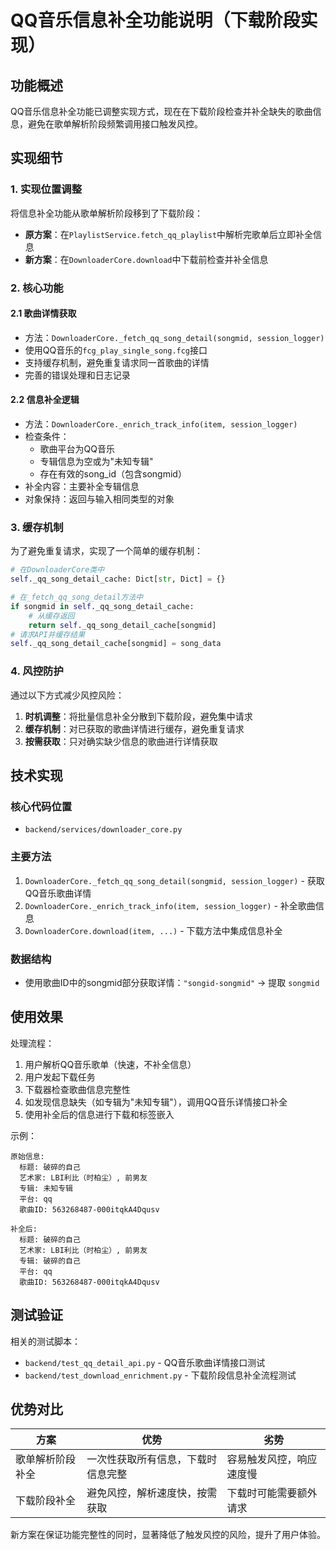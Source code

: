 # QQ音乐信息补全功能说明（下载阶段实现）

## 功能概述

QQ音乐信息补全功能已调整实现方式，现在在下载阶段检查并补全缺失的歌曲信息，避免在歌单解析阶段频繁调用接口触发风控。

## 实现细节

### 1. 实现位置调整

将信息补全功能从歌单解析阶段移到了下载阶段：
- **原方案**：在`PlaylistService.fetch_qq_playlist`中解析完歌单后立即补全信息
- **新方案**：在`DownloaderCore.download`中下载前检查并补全信息

### 2. 核心功能

#### 2.1 歌曲详情获取
- 方法：`DownloaderCore._fetch_qq_song_detail(songmid, session_logger)`
- 使用QQ音乐的`fcg_play_single_song.fcg`接口
- 支持缓存机制，避免重复请求同一首歌曲的详情
- 完善的错误处理和日志记录

#### 2.2 信息补全逻辑
- 方法：`DownloaderCore._enrich_track_info(item, session_logger)`
- 检查条件：
  - 歌曲平台为QQ音乐
  - 专辑信息为空或为"未知专辑"
  - 存在有效的song_id（包含songmid）
- 补全内容：主要补全专辑信息
- 对象保持：返回与输入相同类型的对象

### 3. 缓存机制

为了避免重复请求，实现了一个简单的缓存机制：
```python
# 在DownloaderCore类中
self._qq_song_detail_cache: Dict[str, Dict] = {}

# 在_fetch_qq_song_detail方法中
if songmid in self._qq_song_detail_cache:
    # 从缓存返回
    return self._qq_song_detail_cache[songmid]
# 请求API并缓存结果
self._qq_song_detail_cache[songmid] = song_data
```

### 4. 风控防护

通过以下方式减少风控风险：
1. **时机调整**：将批量信息补全分散到下载阶段，避免集中请求
2. **缓存机制**：对已获取的歌曲详情进行缓存，避免重复请求
3. **按需获取**：只对确实缺少信息的歌曲进行详情获取

## 技术实现

### 核心代码位置
- `backend/services/downloader_core.py`

### 主要方法
1. `DownloaderCore._fetch_qq_song_detail(songmid, session_logger)` - 获取QQ音乐歌曲详情
2. `DownloaderCore._enrich_track_info(item, session_logger)` - 补全歌曲信息
3. `DownloaderCore.download(item, ...)` - 下载方法中集成信息补全

### 数据结构
- 使用歌曲ID中的songmid部分获取详情：`"songid-songmid"` → 提取 `songmid`

## 使用效果

处理流程：
1. 用户解析QQ音乐歌单（快速，不补全信息）
2. 用户发起下载任务
3. 下载器检查歌曲信息完整性
4. 如发现信息缺失（如专辑为"未知专辑"），调用QQ音乐详情接口补全
5. 使用补全后的信息进行下载和标签嵌入

示例：
```
原始信息:
  标题: 破碎的自己
  艺术家: LBI利比（时柏尘）, 前男友
  专辑: 未知专辑
  平台: qq
  歌曲ID: 563268487-000itqkA4Dqusv

补全后:
  标题: 破碎的自己
  艺术家: LBI利比（时柏尘）, 前男友
  专辑: 破碎的自己
  平台: qq
  歌曲ID: 563268487-000itqkA4Dqusv
```

## 测试验证

相关的测试脚本：
- `backend/test_qq_detail_api.py` - QQ音乐歌曲详情接口测试
- `backend/test_download_enrichment.py` - 下载阶段信息补全流程测试

## 优势对比

| 方案 | 优势 | 劣势 |
|------|------|------|
| 歌单解析阶段补全 | 一次性获取所有信息，下载时信息完整 | 容易触发风控，响应速度慢 |
| 下载阶段补全 | 避免风控，解析速度快，按需获取 | 下载时可能需要额外请求 |

新方案在保证功能完整性的同时，显著降低了触发风控的风险，提升了用户体验。